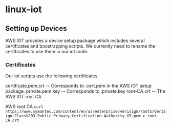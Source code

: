 # linux-iot




## Setting up Devices

AWS IOT provides a device setup package which includes several certificates and boostrapping scripts. We currently need to rename the certificates to use them in our iot code. 

### Certificates 

Our iot scripts use the following certificates. 

certificate.pem.crt   --   Corresponds to <DeviceName>.cert.pem  in the AWS IOT setup package. 
private.pem.key       --   Corresponds to <DeviceName>.private.key
root-CA.crt           --   The AWS IOT root CA       

AWS root CA 
`curl https://www.symantec.com/content/en/us/enterprise/verisign/roots/VeriSign-Class%203-Public-Primary-Certification-Authority-G5.pem > root-CA.crt`

